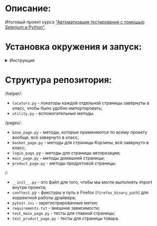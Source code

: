 # Описание:
Итоговый проект курса ["Автоматизация тестирования с помощью Selenium и Python"](https://stepik.org/course/575).

# Установка окружения и запуск:
<details>
  <summary>Инструкция</summary>
  
- Установите Python3. Для этого на [официальной странице](https://www.python.org/downloads/windows/)  Python выберите стабильную версию для Windows, и скачайте файл для вашей системы (64-разрядная или 32-разрядная). Во время установки убедитесь в том, что вы поставили галочку в разделе `Add Python 3.x to PATH`.
Чтобы проверить правильность установки, откройте командную строку  Windows (Пуск - Найти программу - cmd.exe и Запустить). В консоли  введите python --version (на некоторых сборках Windows нужно вводить  короткую команду, например, py --version):
```
python --version
Python 3.7.3
```
- Создайте папку, где будут храниться наши виртуальные окружения, и перейдите в неё:
```
mkdir environments
cd environments
```
Создадим виртуальное окружение:
```
python -m venv selenium_env
```
Запустим созданный для нас приложением venv файл activate.bat, чтобы активировать окружение:
```
selenium_env\Scripts\activate.bat
```
- Клонируйте репозиторий. В папке `environments` выполните:
```
git clone https://github.com/HappyClickClack/stepik_auto_tests_course_final_project
```
- Установите зависимости. В виртуальном окружении выполните:
```
pip install -r requirements.txt
```
- Установите драйвер для браузера: Windows. Для этого откройте сайт https://sites.google.com/chromium.org/driver/ (старая версия сайта https://sites.google.com/a/chromium.org/chromedriver/downloads)  и скачайте ту версию ChromeDriver, которая соответствует версии вашего  браузера. Чтобы узнать версию браузера, откройте новое окно в Chrome, в  поисковой строке наберите: chrome://version/ и нажмите Enter. В верхней  строчке вы увидите информацию про версию браузера. Разархивируйте скачанный файл. Создайте в папке `environments` (см выше) папку chromedriver и положите разархивированный ранее файл chromedriver.exe.
Добавьте в системную переменную PATH путь к chromedriver. Как это сделать в разных версиях Windows, описано здесь: https://www.computerhope.com/issues/ch000549.htm. 
Или можно прописать путь к драйверу в скрипте (не реализовано в этом репо.):
```
webdriver.Chrome(<путь к драйверу>)
```
- Запустите тесты. В виртуальном окружении выполните:
```
pytest -v -s  
```
  
</details>

# Структура репозитория:

/helper/:
- `locators.py` - локаторы каждой отдельной страницы завёрнуты в класс, чтобы было удобно импортировать;
- `utility.py` - вспомогательные методы.

/pages/:
- `base_page.py` - методы, которые применяются по всему проекту вообще, всё завернуто в класс;
- `basket_page.py` - методы для страницы Корзины, всё завернуто в класс;
- `login_page.p`y - методы для страницы авторизации;
- `main_page.py` - методы домашней страницы;
- `product_page.py` - методы продуктовой страницы.

/:
- `__init__.py` - это файл для того, чтобы мы могли выполнять import внутри проекта;
- `conftest.p`y - фикстуры и путь к Firefox (`firefox_binary_path`) для корректной работы драйвера;
- `pytest.ini` - зарегистрированные метки;
- `requirements.txt` - внешние зависимости;
- `test_main_page.py` - тесты для главной страницы;
- `test_product_page.py` - тесты для страницы товара.

